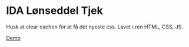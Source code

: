 # IDA Lønseddel Tjek

Husk at clear cachen for at få det nyeste css.
Lavet i ren HTML, CSS, JS.

[Demo](https://orindholt.github.io/ida_loenseddel/)
